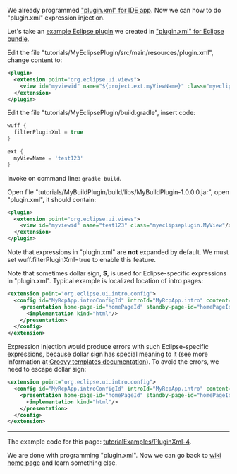 We already programmed ["plugin.xml" for IDE app](Plugin.xml-for-eclipse-ide-app). Now we can how to do "plugin.xml" expression injection.

Let's take an [example Eclipse plugin](../tree/master/tutorialExamples/PluginXml-1) we created in ["plugin.xml" for Eclipse bundle](plugin.xml-for-eclipse-bundle).

Edit the file "tutorials/MyEclipsePlugin/src/main/resources/plugin.xml", change content to:

```xml
<plugin>
  <extension point="org.eclipse.ui.views">
    <view id="myviewid" name="${project.ext.myViewName}" class="myeclipseplugin.MyView"/>
  </extension>
</plugin>
```

Edit the file "tutorials/MyEclipsePlugin/build.gradle", insert code:

```groovy
wuff {
  filterPluginXml = true
}

ext {
  myViewName = 'test123'
}
```

Invoke on command line: `gradle build`.

Open file "tutorials/MyBuildPlugin/build/libs/MyBuildPlugin-1.0.0.0.jar", open "plugin.xml", it should contain:

```xml
<plugin>
  <extension point="org.eclipse.ui.views">
    <view id="myviewid" name="test123" class="myeclipseplugin.MyView"/>
  </extension>
</plugin>
```

Note that expressions in "plugin.xml" are **not** expanded by default. We must set wuff.filterPluginXml=true to enable this feature.

Note that sometimes dollar sign, **$**, is used for Eclipse-specific expressions in "plugin.xml". Typical example is localized location of intro pages: 

```xml
<extension point="org.eclipse.ui.intro.config">
  <config id="MyRcpApp.introConfigId" introId="MyRcpApp.intro" content="$nl$/intro/introContent.xml">
    <presentation home-page-id="homePageId" standby-page-id="homePageId">
      <implementation kind="html"/>
    </presentation>
  </config>
</extension>
```

Expression injection would produce errors with such Eclipse-specific expressions, because dollar sign has special meaning to it (see more information at [Groovy templates documentation](http://groovy.codehaus.org/Groovy+Templates)). To avoid the errors, we need to escape dollar sign:

```xml
<extension point="org.eclipse.ui.intro.config">
  <config id="MyRcpApp.introConfigId" introId="MyRcpApp.intro" content="\$nl\$/intro/introContent.xml">
    <presentation home-page-id="homePageId" standby-page-id="homePageId">
      <implementation kind="html"/>
    </presentation>
  </config>
</extension>
```

---

The example code for this page: [tutorialExamples/PluginXml-4](../tree/master/tutorialExamples/PluginXml-4).

We are done with programming "plugin.xml". Now we can go back to [wiki home page](Home) and learn something else.